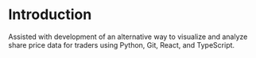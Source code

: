 # Introduction
Assisted with development of an alternative way to visualize and analyze share price data for traders using Python, Git, React, and TypeScript. 
